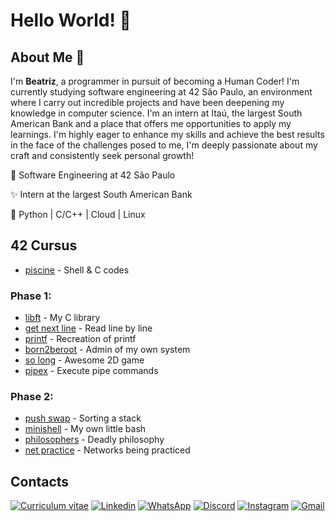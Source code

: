 
# Hello World! 👾

## About Me 💫
I'm **Beatriz**, a programmer in pursuit of becoming a Human Coder! I'm currently studying software engineering at 42 São Paulo, an environment where I carry out incredible projects and have been deepening my knowledge in computer science. I'm an intern at Itaú, the largest South American Bank and a place that offers me opportunities to apply my learnings. I'm highly eager to enhance my skills and achieve the best results in the face of the challenges posed to me, I'm deeply passionate about my craft and consistently seek personal growth!

🔭 Software Engineering at 42 São Paulo

✨ Intern at the largest South American Bank

🧠 Python | C/C++ | Cloud | Linux

## 42 Cursus
- [piscine](https://github.com/beatrizdile/42sp-piscine) - Shell & C codes

### Phase 1:

- [libft](https://github.com/beatrizdile/42sp-libft) - My C library
- [get next line](https://github.com/beatrizdile/42sp-get_next_line) - Read line by line
- [printf](https://github.com/beatrizdile/42sp-printf) - Recreation of printf
- [born2beroot](https://github.com/beatrizdile/42sp-born2beroot) - Admin of my own system
- [so long](https://github.com/beatrizdile/42sp-so_long) - Awesome 2D game
- [pipex](https://github.com/beatrizdile/42sp-pipex) - Execute pipe commands

### Phase 2:

- [push swap](https://github.com/beatrizdile/42sp-push_swap) - Sorting a stack
- [minishell](https://github.com/beatrizdile/42sp-minishell) - My own little bash
- [philosophers](https://github.com/beatrizdile/42sp-philosophers) - Deadly philosophy
- [net  practice](https://github.com/beatrizdile/42sp-net_practice) - Networks being practiced

## Contacts

[![Curriculum vitae](https://img.shields.io/badge/Currículo-4285F4?style=for-the-badge&amp;logo=read-the-docs&amp;logoColor=white)](https://drive.google.com/file/d/1YBCMcaf9r0G1-Ez5t6-PHK2bezFIVVQd/view?usp=sharing) [![Linkedin](https://img.shields.io/badge/LinkedIn-0077B5?style=for-the-badge&logo=linkedin&logoColor=white)](https://www.linkedin.com/in/beatriz-dile/) [![WhatsApp](https://img.shields.io/badge/WhatsApp-25D366?style=for-the-badge&logo=whatsapp&logoColor=white)](https://wa.me/5511985479556?text=Oi,%20estou%20disponivel%20para%20entrar%20em%20contato.) [![Discord](https://img.shields.io/badge/Discord-%235865F2.svg?style=for-the-badge&logo=discord&logoColor=white)](https://discordapp.com/users/514178351494332444) [![Instagram](https://img.shields.io/badge/Instagram-%23E4405F.svg?style=for-the-badge&logo=Instagram&logoColor=white)](https://instagram.com/beatrizdile?igshid=ZDc4ODBmNjlmNQ==) [![Gmail](https://img.shields.io/badge/Gmail-D14836?style=for-the-badge&logo=gmail&logoColor=white)](mailto:beatriz.dile@gmail.com)
